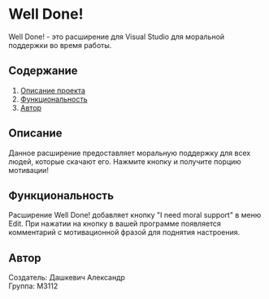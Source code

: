 # Well Done!
Well Done! - это расширение для Visual Studio для моральной поддержки во время работы.

## Содержание
1. [Описание проекта](#описание)
2. [Функциональность](#формулы)
3. [Автор](#автор)

## Описание
Данное расширение предоставляет моральную поддержку для всех людей, которые скачают его. Нажмите кнопку и получите порцию мотивации!

## Функциональность
Расширение Well Done! добавляет кнопку "I need moral support" в меню Edit. При нажатии на кнопку в вашей программе появляется комментарий с мотивационной фразой для поднятия настроения.

## Автор
Создатель: Дашкевич Александр\
Группа: М3112